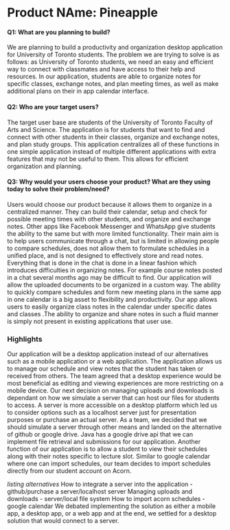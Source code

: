 # Product NAme: Pineapple

#### Q1: What are you planning to build?
We are planning to build a productivity and organization desktop application for University of Toronto students. The problem we are trying to solve is as follows: as University of Toronto students, we need an easy and efficient way to connect with classmates and have access to their help and resources. In our application, students are able to organize notes for specific classes, exchange notes, and plan meeting times, as well as make additional plans on their in app calendar interface.

#### Q2: Who are your target users?
The target user base are students of the University of Toronto Faculty of Arts and Science. The application is for students that want to find and connect with other students in their classes, organize and exchange notes, and plan study groups. This application centralizes all of these functions in one simple application instead of multiple different applications with extra features that may not be useful to them. This allows for efficient organization and planning.

#### Q3: Why would your users choose your product? What are they using today to solve their problem/need?
Users would choose our product because it allows them to organize in a centralized manner. They can build their calendar, setup and check for possible meeting times with other students, and organize and exchange notes. Other apps like Facebook Messenger and WhatsApp give students the ability to the same but with more limited functionality. Their main aim is to help users communicate through a chat, but is limited in allowing people to compare schedules, does not allow them to formulate schedules in a unified place, and is not designed to effectively store and read notes. Everything that is done in the chat is done in a linear fashion which introduces difficulties in organizing notes. For example course notes posted in a chat several months ago may be difficult to find. Our application will allow the uploaded documents to be organized in a custom way. The ability to quickly compare schedules and form new meeting plans in the same app in one calendar is a big asset to flexibility and productivity. Our app allows users to easily organize class notes in the calendar under specific dates and classes .The ability to organize and share notes in such  a fluid manner is simply not present in existing applications that user use. 

### Highlights
Our application will be a desktop application instead of our alternatives such as a mobile application or a web application. The application allows us to manage our schedule and view notes that the student has taken or received from others. The team agreed that a desktop experience would be most beneficial as editing and viewing experiences are more restricting on a mobile device. Our next decision on managing uploads and downloads is dependant on how we simulate a server that can host our files for students to access. A server is more accessible on a desktop platform which led us to consider options such as a localhost server just for presentation purposes or purchase an actual server. As a team, we decided that we should simulate a server through other means and landed on the alternative of github or google drive. Java has a google drive api that we can implement file retrieval and submissions for our application. Another function of our application is to allow a student to view their schedules along with their notes specific to lecture slot. Similar to google calendar where one can import schedules, our team decides to import schedules directly from our student account on Acorn.

*listing alternatives*
How to integrate a server into the application - github/purchase a server/localhost server
Managing uploads and downloads - server/local file system
How to import acorn schedules - google calendar
We debated implementing the solution as either a mobile app, a desktop app, or a web app and at the end, we settled for a desktop solution that would connect to a server. 
